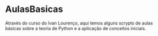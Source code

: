 # AulasBasicas
Através do curso do Ivan Lourenço, aqui temos alguns scrypts de aulas básicas sobre a teoria de Python e a aplicação de conceitos iniciais.

